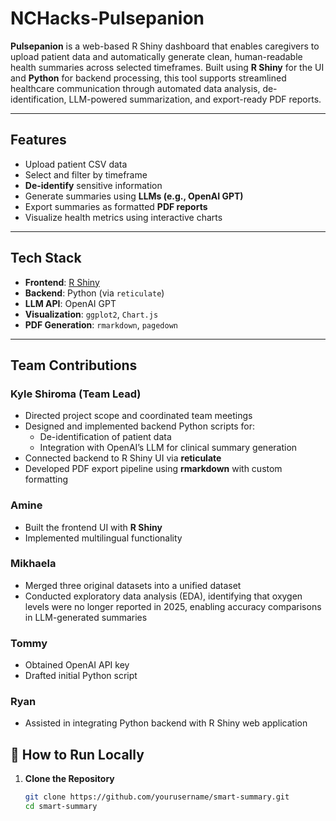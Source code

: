 # NCHacks-Pulsepanion

**Pulsepanion** is a web-based R Shiny dashboard that enables caregivers to upload patient data and automatically generate clean, human-readable health summaries across selected timeframes. Built using **R Shiny** for the UI and **Python** for backend processing, this tool supports streamlined healthcare communication through automated data analysis, de-identification, LLM-powered summarization, and export-ready PDF reports.

---

## Features

- Upload patient CSV data
- Select and filter by timeframe 
- **De-identify** sensitive information
- Generate summaries using **LLMs (e.g., OpenAI GPT)**
- Export summaries as formatted **PDF reports**
- Visualize health metrics using interactive charts

---

## Tech Stack

- **Frontend**: [R Shiny](https://shiny.posit.co/)
- **Backend**: Python (via `reticulate`)
- **LLM API**: OpenAI GPT
- **Visualization**: `ggplot2`, `Chart.js`
- **PDF Generation**: `rmarkdown`, `pagedown`

---

## Team Contributions

### **Kyle Shiroma (Team Lead)**
- Directed project scope and coordinated team meetings  
- Designed and implemented backend Python scripts for:  
  - De-identification of patient data  
  - Integration with OpenAI’s LLM for clinical summary generation  
- Connected backend to R Shiny UI via **reticulate**  
- Developed PDF export pipeline using **rmarkdown** with custom formatting  

### **Amine**
- Built the frontend UI with **R Shiny**  
- Implemented multilingual functionality  

### **Mikhaela**
- Merged three original datasets into a unified dataset  
- Conducted exploratory data analysis (EDA), identifying that oxygen levels were no longer reported in 2025, enabling accuracy comparisons in LLM-generated summaries  

### **Tommy**
- Obtained OpenAI API key  
- Drafted initial Python script  

### **Ryan**
- Assisted in integrating Python backend with R Shiny web application  


## 📂 How to Run Locally

1. **Clone the Repository**
   ```bash
   git clone https://github.com/yourusername/smart-summary.git
   cd smart-summary

